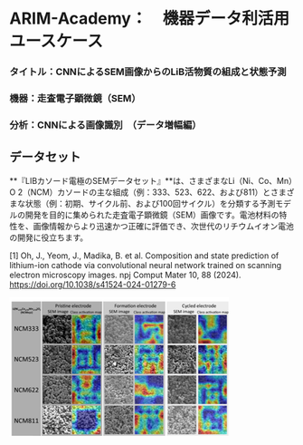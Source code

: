 # ARIM-Academy：　機器データ利活用ユースケース
### タイトル：CNNによるSEM画像からのLiB活物質の組成と状態予測
### 機器：走査電子顕微鏡（SEM）
### 分析：CNNによる画像識別　（データ増幅編）

## データセット

**『LIBカソード電極のSEMデータセット』**は、さまざまなLi（Ni、Co、Mn）O 2（NCM）カソードの主な組成（例：333、523、622、および811）とさまざまな状態（例：初期、サイクル前、および100回サイクル）を分類する予測モデルの開発を目的に集められた走査電子顕微鏡（SEM）画像です。電池材料の特性を、画像情報からより迅速かつ正確に評価でき、次世代のリチウムイオン電池の開発に役立ちます。

[1] Oh, J., Yeom, J., Madika, B. et al. Composition and state prediction of lithium-ion cathode via convolutional neural network trained on scanning electron microscopy images. npj Comput Mater 10, 88 (2024). https://doi.org/10.1038/s41524-024-01279-6

<img src="./img/image.png" alt="メインイメージ">
